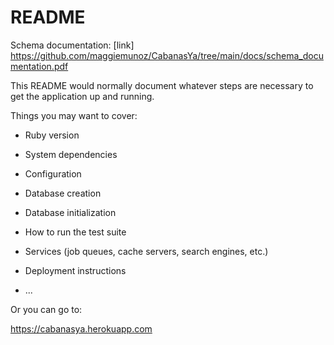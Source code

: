 # README

Schema documentation:
[link]
https://github.com/maggiemunoz/CabanasYa/tree/main/docs/schema_documentation.pdf

This README would normally document whatever steps are necessary to get the
application up and running.

Things you may want to cover:

* Ruby version

* System dependencies

* Configuration

* Database creation

* Database initialization

* How to run the test suite

* Services (job queues, cache servers, search engines, etc.)

* Deployment instructions

* ...

Or you can go to:

https://cabanasya.herokuapp.com